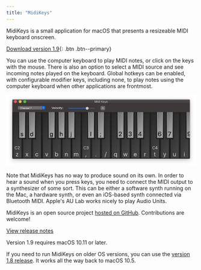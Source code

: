 ```yaml
---
title: "MidiKeys"
---
```


MidiKeys is a small application for macOS that presents a resizeable MIDI keyboard onscreen.

[Download version 1.9](https://github.com/flit/MidiKeys/releases/download/v1.9.0/MidiKeys_1.9.zip){: .btn .btn--primary}

You can use the computer keyboard to play MIDI notes, or click on the keys with the mouse. There is
also an option to select a MIDI source and see incoming notes played on the keyboard. Global hotkeys
can be enabled, with configurable modifier keys, including none, to play notes using the computer
keyboard when other applications are frontmost.

![MidiKeys screenshot](/assets/images/midikeys_screen.png)

Note that MidiKeys has no way to produce sound on its own. In order to hear a sound when you press
keys, you need to connect the MIDI output to a synthesizer of some sort. This can be either a
software synth running on the Mac, a hardware synth, or even an iOS-based synth connected via
Bluetooth MIDI. Apple's AU Lab works nicely to play Audio Units.

MidiKeys is an open source project [hosted on GitHub](https://github.com/flit/MidiKeys). Contributions
are welcome!

[View release notes](https://github.com/flit/MidiKeys/releases/)

Version 1.9 requires macOS 10.11 or later.

If you need to run MidiKeys on older OS versions, you can use the
[version 1.8 release](https://github.com/flit/MidiKeys/releases/tag/v1.8.0).
It works all the way back to macOS 10.5.

